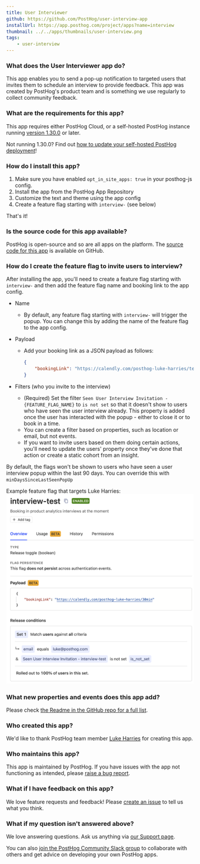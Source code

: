```yaml
---
title: User Interviewer
github: https://github.com/PostHog/user-interview-app
installUrl: https://app.posthog.com/project/apps?name=interview
thumbnail: ../../apps/thumbnails/user-interview.png
tags:
    - user-interview
---
```


### What does the User Interviewer app do?

This app enables you to send a pop-up notification to targeted users that invites them to schedule an interview to provide feedback. This app was created by PostHog's product team and is something we use regularly to collect community feedback. 

### What are the requirements for this app?

This app requires either PostHog Cloud, or a self-hosted PostHog instance running [version 1.30.0](https://posthog.com/blog/the-posthog-array-1-30-0) or later.

Not running 1.30.0? Find out [how to update your self-hosted PostHog deployment](https://posthog.com/docs/runbook/upgrading-posthog)!


### How do I install this app?

1. Make sure you have enabled `opt_in_site_apps: true` in your posthog-js config.
2. Install the app from the PostHog App Repository
3. Customize the text and theme using the app config
4. Create a feature flag starting with `interview-` (see below)

That's it!

### Is the source code for this app available?

PostHog is open-source and so are all apps on the platform. The [source code for this app](https://github.com/posthog/user-interview-app) is available on GitHub.

### How do I create the feature flag to invite users to interview?

After installing the app, you'll need to create a feature flag starting with `interview-` and then add the feature flag name and booking link to the app config.

- Name
  - By default, any feature flag starting with `interview-` will trigger the popup. You can change this by adding the name of the feature flag to the app config.
- Payload
  - Add your booking link as a JSON payload as follows:

    ```json
    {
        "bookingLink": "https://calendly.com/posthog-luke-harries/test"
    }
    ```

- Filters (who you invite to the interview)
  - (Required) Set the filter `Seen User Interview Invitation - {FEATURE_FLAG_NAME}` to `is not set` so that it doesn't show to users who have seen the user interview already. This property is added once the user has interacted with the popup - either to close it or to book in a time.
  - You can create a filter based on properties, such as location or email, but not events.
  - If you want to invite users based on them doing certain actions, you'll need to update the users' property once they've done that action or create a static cohort from an insight.

By default, the flags won't be shown to users who have seen a user interview popup within the last 90 days. You can override this with `minDaysSinceLastSeenPopUp`

Example feature flag that targets Luke Harries:
![Example feature flag config](../../images/tutorials/feedback-interviews-site-apps/feature-flag.png)

### What new properties and events does this app add?

Please check [the Readme in the GitHub repo for a full list](https://github.com/posthog/user-interview-app#tracking-events). 

### Who created this app?

We'd like to thank PostHog team member [Luke Harries](https://github.com/lharries) for creating this app.

### Who maintains this app?

This app is maintained by PostHog. If you have issues with the app not functioning as intended, please [raise a bug report](https://github.com/posthog/user-interview-app).

### What if I have feedback on this app?

We love feature requests and feedback! Please [create an issue](https://github.com/PostHog/posthog/issues/new?assignees=&labels=enhancement%2C+feature&template=feature_request.md) to tell us what you think.

### What if my question isn't answered above?

We love answering questions. Ask us anything via [our Support page](/questions).

You can also [join the PostHog Community Slack group](/slack) to collaborate with others and get advice on developing your own PostHog apps.
